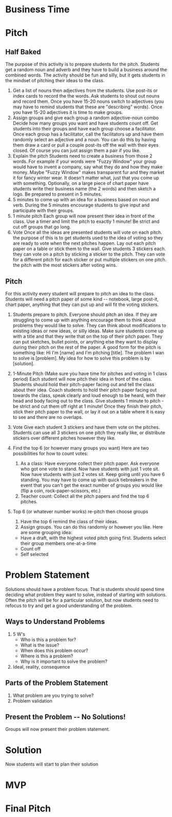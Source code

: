 # Business Time

# Pitch
## Half Baked
The purpose of this activity is to prepare students for the pitch. Students get a random noun and adverb and they have to build a business around the combined words. The activity should be fun and silly, but it gets students in the mindset of pitching their ideas to the class. 
1. Get a list of nouns then adjectives from the students.
Use post-its or index cards to record the the words. Ask students to shout out nouns and record them. Once you have 15-20 nouns switch to adjectives (you may have to remind students that these are "describing" words). Once you have 15-20 adjectives it is time to make groups. 
2. Assign groups and give each group a random adjective-noun combo 
Decide how many groups you want and have students count off. Get students into their groups and have each group choose a facilitator. Once each group has a facilitator, call the facilitators up and have them randomly select an adjective and a noun. You can do this by having them draw a card or pull a couple post-its off the wall with their eyes closed. Of course you can just assign them a pair if you like. 
3. Explain the pitch
Students need to create a business from those 2 words. For example if your words were "Fuzzy Window" your group would have to invent a company, say what they do and how they make money. Maybe "Fuzzy Window" makes transparent fur and they market it for fancy winter wear. It doesn't matter what, just that you come up with something. Optionally, on a large piece of chart paper have students write their business name (the 2 words) and then sketch a logo. Be prepared to present in 5 minutes.  
4. 5 minutes to come up with an idea for a business based on noun and verb.
During the 5 minutes encourage students to give input and participate with their groups.
5. 1 minute pitch 
Each group will now present their idea in front of the class. Use a timer and limit the pitch to exactly 1 minute! Be strict and cut off groups that go long.
6. Vote
Once all the ideas are presented students will vote on each pitch. the purpose of this is to get students used to the idea of voting so they are ready to vote when the next pitches happen. Lay out each pitch paper on a table or stick them to the wall. Give students 3 stickers each. they can vote on a pitch by sticking a sticker to the pitch. They can vote for a different pitch for each sticker or put multiple stickers on one pitch. the pitch with the most stickers after voting wins.
## Pitch
For this activity every student will prepare to pitch an idea to the class. Students will need a pitch paper of some kind -- notebook, large post-it, chart paper, anything that they can put up and will fit the voting stickers. 
1. Students prepare to pitch. Everyone should pitch an idea. If they are struggling to come up with anything encourage them to think about problems they would like to solve. They can think about modifications to existing ideas or new ideas, or silly ideas. Make sure students come up with a title and that they write that on the top of their pitch paper. They can put sketches, bullet points, or anything else they want to display during their pitch on the rest of the paper. 
A good form for the pitch is something like:
Hi I'm [name] and I'm pitching [title]. The problem I wan to solve is [problem]. My idea for how to solve this problem is by [solution].

2. 1-Minute Pitch (Make sure you have time for pitches and voting in 1 class period)
Each student will now pitch their idea in front of the class. Students should hold their pitch-paper facing out and tell the class about their idea. Coach students to hold their pitch paper facing out towards the class, speak clearly and loud enough to be heard, with their head and body facing out to the class. Give students 1 minute to pitch - be strict and cut them off right at 1 minute! Once they finish their pitch, stick their pitch paper to the wall, or lay it out on a table where it is easy to see and there are no overlaps. 
3. Vote
Give each student 3 stickers and have them vote on the pitches. Students can use all 3 stickers on one pitch they really like, or distribute stickers over different pitches however they like. 
4. Find the top 6 (or however many groups you want)
Here are two possibilities for how to count votes:
    1. As a class: Have everyone collect their pitch paper. Ask everyone who got one vote to stand. Now have students with just 1 vote sit. Now have students with just 2 votes sit. Keep going until you have 6 standing. You may have to come up with quick tiebreakers in the event that you can't get the exact number of groups you would like (flip a coin, rock-paper-scissors, etc.)
    2. Teacher count: Collect all the pitch papers and find the top 6 pitches. 

5. Top 6 (or whatever number works) re-pitch then choose groups
    1. Have the top 6 remind the class of their ideas. 
    2. Assign groups. You can do this randomly or however you like. Here are some grouping idea:
    * Have a draft, with the highest voted pitch going first. Students select their group members one-at-a-time
    * Count off
    * Self selected

# Problem Statement
Solutions should have a problem focus. That is students should spend time deciding what problem they want to solve, instead of starting with solutions. Often the pitch will be for a particular solution, but now students need to refocus to try and get a good understanding of the problem. 
## Ways to Understand Problems
1. 5 W's
    * Who is this a problem for?
    * What is the issue? 
    * When does this problem occur?
    * Where is this a problem?
    * Why is it important to solve the problem?
2. Ideal, reality, consequence 
## Parts of the Problem Statement
1. What problem are you trying to solve?
2. Problem validation
## Present the Problem -- No Solutions!
Groups will now present their problem statement.

# Solution
Now students will start to plan their solution

# MVP

# Final Pitch

